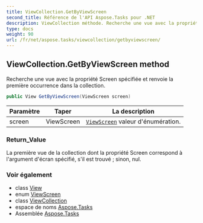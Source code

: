 ```yaml
---
title: ViewCollection.GetByViewScreen
second_title: Référence de l'API Aspose.Tasks pour .NET
description: ViewCollection méthode. Recherche une vue avec la propriété Screen spécifiée et renvoie la première occurrence dans la collection.
type: docs
weight: 90
url: /fr/net/aspose.tasks/viewcollection/getbyviewscreen/
---
```

## ViewCollection.GetByViewScreen method

Recherche une vue avec la propriété Screen spécifiée et renvoie la première occurrence dans la collection.

```csharp
public View GetByViewScreen(ViewScreen screen)
```

| Paramètre | Taper | La description |
| --- | --- | --- |
| screen | ViewScreen | [`ViewScreen`](../../viewscreen/) valeur d'énumération. |

### Return_Value

La première vue de la collection dont la propriété Screen correspond à l'argument d'écran spécifié, s'il est trouvé ; sinon, nul.

### Voir également

* class [View](../../view/)
* enum [ViewScreen](../../viewscreen/)
* class [ViewCollection](../)
* espace de noms [Aspose.Tasks](../../viewcollection/)
* Assemblée [Aspose.Tasks](../../../)


